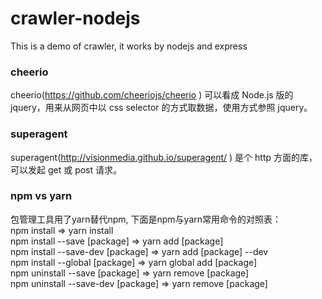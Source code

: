 # crawler-nodejs
This is a demo of crawler, it works by nodejs and express

### cheerio
cheerio(https://github.com/cheeriojs/cheerio ) 可以看成 Node.js 版的 jquery，用来从网页中以 css selector 的方式取数据，使用方式参照 jquery。

### superagent
superagent(http://visionmedia.github.io/superagent/ ) 是个 http 方面的库，可以发起 get 或 post 请求。

### npm vs yarn
包管理工具用了yarn替代npm, 下面是npm与yarn常用命令的对照表：<br>
npm install  => yarn install <br>
npm install --save [package] => yarn add [package] <br>
npm install --save-dev [package] => yarn add [package] --dev <br>
npm install --global [package] => yarn global add [package] <br>
npm uninstall --save [package] => yarn remove [package] <br>
npm uninstall --save-dev [package] => yarn remove [package] 
